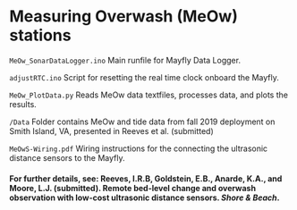 # Measuring Overwash (MeOw) stations


`MeOw_SonarDataLogger.ino` Main runfile for Mayfly Data Logger.

`adjustRTC.ino` Script for resetting the real time clock onboard the Mayfly.

`MeOw_PlotData.py` Reads MeOw data textfiles, processes data, and plots the results.

`/Data` Folder contains MeOw and tide data from fall 2019 deployment on Smith Island, VA, presented in Reeves et al. (submitted)

`MeOwS-Wiring.pdf` Wiring instructions for the connecting the ultrasonic distance sensors to the Mayfly. 

#### For further details, see: Reeves, I.R.B, Goldstein, E.B., Anarde, K.A., and Moore, L.J. (submitted). Remote bed-level change and overwash observation with low-cost ultrasonic distance sensors. _Shore & Beach_. 

